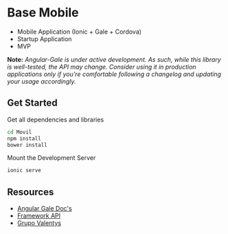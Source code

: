 # Base Mobile

- Mobile Application (Ionic + Gale + Cordova)
- Startup Application
- MVP

**Note:** *Angular-Gale is under active development. As such, while this library is well-tested, the API may change. Consider using it in production applications only if you're comfortable following a changelog and updating your usage accordingly.*


## Get Started

Get all dependencies and libraries

```bash
cd Movil
npm install
bower install
```
Mount the Development Server

```bash
ionic serve
```

## Resources 

- [Angular Gale Doc's](http://angular-gale.azurewebsites.net/)
- [Framework API](http://gale.azurewebsites.net/)
- [Grupo Valentys](http://www.valentys.com)

